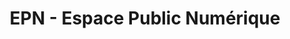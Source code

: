---
title: "EPN - Espace Public Numérique"
url: /saint-mathieu-de-treviers/epn-espace-public-numerique/
shop: ordinateur
---